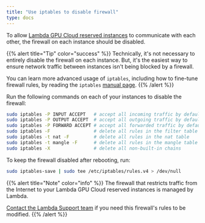 ```yaml
---
title: "Use iptables to disable firewall"
type: docs
---
```


To allow
[Lambda GPU Cloud reserved instances](https://lambdalabs.com/service/gpu-cloud/reserved)
to communicate with each other, the firewall on each instance should be
disabled.

{{% alert title="Tip" color="success" %}}
Technically, it's not necessary to entirely disable the firewall on each
instance. But, it's the easiest way to ensure network traffic between
instances isn't being blocked by a firewall.

You can learn more advanced usage of `iptables`, including how to fine-tune
firewall rules, by reading the `iptables`
[manual page](https://linux.die.net/man/8/iptables).
{{% /alert %}}

Run the following commands on each of your instances to disable the firewall:

```bash
sudo iptables -P INPUT ACCEPT   # accept all incoming traffic by default
sudo iptables -P OUTPUT ACCEPT  # accept all outgoing traffic by default
sudo iptables -P FORWARD ACCEPT # accept all forwarded traffic by default
sudo iptables -F                # delete all rules in the filter table
sudo iptables -t nat -F         # delete all rules in the nat table
sudo iptables -t mangle -F      # delete all rules in the mangle table
sudo iptables -X                # delete all non-built-in chains
```

To keep the firewall disabled after rebooting, run:
```bash
sudo iptables-save | sudo tee /etc/iptables/rules.v4 > /dev/null
```

{{% alert title="Note" color="info" %}}
The firewall that restricts traffic from the Internet to your Lambda GPU Cloud
reserved instances is managed by Lambda.

[Contact the Lambda Support team](mailto:cloud@lambdalabs.com?subject=%5BRESERVED%5D%20Modify%20VCN%20firewall)
if you need this firewall's rules to be modified.
{{% /alert %}}
